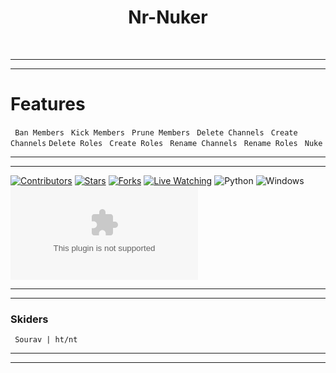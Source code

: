 <div align="center">
<h1>Nr-Nuker</h1><br>
</div>

---
---
# Features
` Ban Members`
` Kick Members`
` Prune Members`
` Delete Channels`
` Create Channels`
`Delete Roles`
` Create Roles`
` Rename Channels`
` Rename Roles`
` Nuke` 

---
---
[![Contributors](https://img.shields.io/github/contributors/techieharsh7/nr-nuker?label=contributors&style=for-the-badge)](https://github.com/techieharsh7/nr-nuker/graphs/contributors)
[![Stars](https://img.shields.io/github/stars/techieharsh7/nr-nuker?label=Stars&style=for-the-badge)](https://github.com/techieharsh7/nr-nuker/stargazers)
[![Forks](https://img.shields.io/github/forks/techieharsh7/nr-nuker?label=Forks&style=for-the-badge)](https://github.com/techieharsh7/nr-nuker/network/members)
[![Live Watching](https://img.shields.io/github/watchers/techieharsh7/nr-nuker?label=watchers&style=for-the-badge)](https://github.com/techieharsh7/nr-nuker/watchers)
![Python](https://img.shields.io/badge/python-3670A0?style=for-the-badge&logo=python&logoColor=ffdd54)
![Windows](https://img.shields.io/badge/Windows-0078D6?style=for-the-badge&logo=windows&logoColor=white)
![Code](https://img.shields.io/github/languages/code-size/techieharsh7/nr-nuker/blob/master/nr_nuker.exe?logo=github&style=normal)

---
---

### Skiders
` Sourav | ht/nt`

---
---
